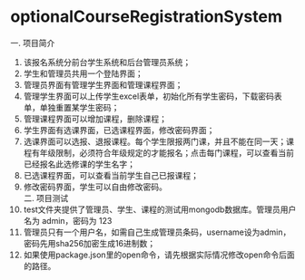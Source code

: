 # optionalCourseRegistrationSystem
一. 项目简介  
1. 该报名系统分前台学生系统和后台管理员系统；  
2. 学生和管理员共用一个登陆界面；  
3. 管理员界面有管理学生界面和管理课程界面；  
4. 管理学生界面可以上传学生excel表单，初始化所有学生密码，下载密码表单，单独重置某学生密码；  
5. 管理课程界面可以增加课程，删除课程；  
6. 学生界面有选课界面，已选课程界面，修改密码界面；  
7. 选课界面可以选报、退报课程。每个学生限报两门课，并且不能在同一天；课程有年级限制，必须符合年级规定的才能报名；点击每门课程，可以查看当前已经报名此选修课的学生名字；  
8. 已选课程界面，可以查看当前学生自己已报课程；  
9. 修改密码界面，学生可以自由修改密码。   
二. 项目测试  
1. test文件夹提供了管理员、学生、课程的测试用mongodb数据库。管理员用户名为 admin，密码为 123  
2. 管理员只有一个用户名，如需自己生成管理员条码，username设为admin，密码先用sha256加密生成16进制数；  
3. 如果使用package.json里的open命令，请先根据实际情况修改open命令后面的路径。
